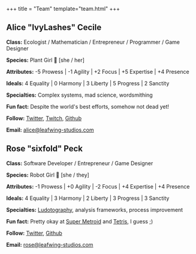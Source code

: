 +++
title = "Team"
template="team.html"
+++

## Alice "IvyLashes" Cecile

**Class:** Ecologist / Mathematician / Entrepreneur / Programmer / Game Designer

**Species:** Plant Girl 🍃 [she / her]

**Attributes:** -5 Prowess | -1 Agility | +2 Focus | +5 Expertise | +4 Presence

**Ideals:** 4 Equality | 0 Harmony | 3 Liberty | 5 Progress | 2 Sanctity

**Specialties:** Complex systems, mad science, wordsmithing

**Fun fact:** Despite the world's best efforts, somehow not dead yet!

**Follow:** [Twitter](https://twitter.com/AliceICecile), [Twitch](https://twitter.com/AliceICecile), [Github](https://github.com/alice-i-cecile)

**Email:** alice@leafwing-studios.com

## Rose "sixfold" Peck

**Class:** Software Developer / Entrepreneur / Game Designer

**Species:** Robot Girl 🤖 [she / they]

**Attributes:** -1 Prowess | +0 Agility | -2 Focus | +4 Expertise | +4 Presence

**Ideals:** 4 Equality | 3 Harmony | 2 Liberty | 3 Progress | 3 Sanctity

**Specialties:** [Ludotography](https://www.youtube.com/watch?v=5ebIizhEgxg&t=521s)</a>, analysis frameworks, process improvement

**Fun fact:** Pretty okay at [Super Metroid](https://www.speedrun.com/plof27/)</a> and [Tetris](https://www.youtube.com/watch?v=kIf0LqfK50I), I guess ;)

**Follow:** [Twitter](https://twitter.com/plof27), [Github](https://github.com/plof27)

**Email:** rose@leafwing-studios.com
